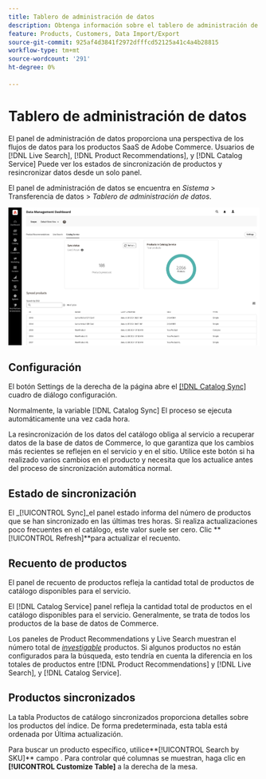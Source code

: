 ```yaml
---
title: Tablero de administración de datos
description: Obtenga información sobre el tablero de administración de datos
feature: Products, Customers, Data Import/Export
source-git-commit: 925af4d3841f2972dfffcd52125a41c4a4b28815
workflow-type: tm+mt
source-wordcount: '291'
ht-degree: 0%

---
```


# Tablero de administración de datos

El panel de administración de datos proporciona una perspectiva de los flujos de datos para los productos SaaS de Adobe Commerce. Usuarios de [!DNL Live Search], [!DNL Product Recommendations], y [!DNL Catalog Service] Puede ver los estados de sincronización de productos y resincronizar datos desde un solo panel.

El panel de administración de datos se encuentra en *Sistema* > Transferencia de datos > *Tablero de administración de datos*.

![Tablero de administración de datos](assets/data-management-dashboard.png)

## Configuración

El botón Settings de la derecha de la página abre el [[!DNL Catalog Sync]](https://experienceleague.adobe.com/docs/commerce-merchant-services/user-guides/data-services/catalog-sync.html) cuadro de diálogo configuración.

Normalmente, la variable [!DNL Catalog Sync] El proceso se ejecuta automáticamente una vez cada hora.

La resincronización de los datos del catálogo obliga al servicio a recuperar datos de la base de datos de Commerce, lo que garantiza que los cambios más recientes se reflejen en el servicio y en el sitio. Utilice este botón si ha realizado varios cambios en el producto y necesita que los actualice antes del proceso de sincronización automática normal.

## Estado de sincronización

El _[!UICONTROL Sync]_el panel estado informa del número de productos que se han sincronizado en las últimas tres horas. Si realiza actualizaciones poco frecuentes en el catálogo, este valor suele ser cero. Clic **[!UICONTROL Refresh]**para actualizar el recuento.

## Recuento de productos

El panel de recuento de productos refleja la cantidad total de productos de catálogo disponibles para el servicio.

El [!DNL Catalog Service] panel refleja la cantidad total de productos en el catálogo disponibles para el servicio. Generalmente, se trata de todos los productos de la base de datos de Commerce.

Los paneles de Product Recommendations y Live Search muestran el número total de [_investigable_](https://experienceleague.adobe.com/docs/commerce-admin/catalog/catalog/search/search.html) productos. Si algunos productos no están configurados para la búsqueda, esto tendría en cuenta la diferencia en los totales de productos entre [!DNL Product Recommendations] y [!DNL Live Search], y [!DNL Catalog Service].

## Productos sincronizados

La tabla Productos de catálogo sincronizados proporciona detalles sobre los productos del índice. De forma predeterminada, esta tabla está ordenada por Última actualización.

Para buscar un producto específico, utilice**[!UICONTROL Search by SKU]** campo .
Para controlar qué columnas se muestran, haga clic en **[!UICONTROL Customize Table]** a la derecha de la mesa.
